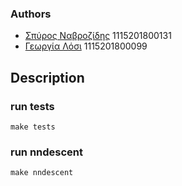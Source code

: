 ### Authors

- [Σπύρος Ναβροζίδης](https://github.com/SpyrosNavro) 1115201800131
- [Γεωργία Λόσι](https://github.com/Georgina12)      1115201800099

## Description


### run tests
`
make tests
`

### run nndescent
`
make nndescent
`
